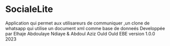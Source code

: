 # SocialeLite
Application qui permet aux utilisareurs de communiquer ,un clone de whatsapp qui utilise un document xml comme base de donneés
Developpée par Elhaje Abdoulaye Ndiaye & Abdoul Aziz Ould Ould EBE
version 1.0.0 2023 
